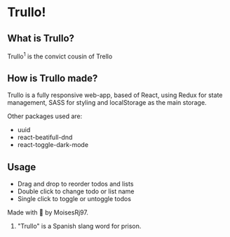 # Trullo!

## What is Trullo?

Trullo<sup>1</sup> is the convict cousin of Trello

## How is Trullo made?

Trullo is a fully responsive web-app, based of React, using Redux for state management, SASS for styling and localStorage as the main storage.

Other packages used are:
* uuid
* react-beatifull-dnd
* react-toggle-dark-mode

## Usage
* Drag and drop to reorder todos and lists
* Double click to change todo or list name
* Single click to toggle or untoggle todos

Made with 💚 by MoisesRj97.

1. "Trullo" is a Spanish slang word for prison.

